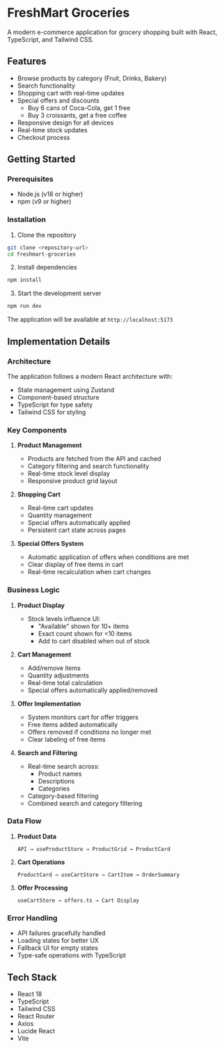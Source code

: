 # FreshMart Groceries

A modern e-commerce application for grocery shopping built with React, TypeScript, and Tailwind CSS.

## Features

- Browse products by category (Fruit, Drinks, Bakery)
- Search functionality
- Shopping cart with real-time updates
- Special offers and discounts
  - Buy 6 cans of Coca-Cola, get 1 free
  - Buy 3 croissants, get a free coffee
- Responsive design for all devices
- Real-time stock updates
- Checkout process

## Getting Started

### Prerequisites

- Node.js (v18 or higher)
- npm (v9 or higher)

### Installation

1. Clone the repository
```bash
git clone <repository-url>
cd freshmart-groceries
```

2. Install dependencies
```bash
npm install
```

3. Start the development server
```bash
npm run dev
```

The application will be available at `http://localhost:5173`

## Implementation Details

### Architecture

The application follows a modern React architecture with:
- State management using Zustand
- Component-based structure
- TypeScript for type safety
- Tailwind CSS for styling

### Key Components

1. **Product Management**
   - Products are fetched from the API and cached
   - Category filtering and search functionality
   - Real-time stock level display
   - Responsive product grid layout

2. **Shopping Cart**
   - Real-time cart updates
   - Quantity management
   - Special offers automatically applied
   - Persistent cart state across pages

3. **Special Offers System**
   - Automatic application of offers when conditions are met
   - Clear display of free items in cart
   - Real-time recalculation when cart changes

### Business Logic

1. **Product Display**
   - Stock levels influence UI:
     - "Available" shown for 10+ items
     - Exact count shown for <10 items
     - Add to cart disabled when out of stock

2. **Cart Management**
   - Add/remove items
   - Quantity adjustments
   - Real-time total calculation
   - Special offers automatically applied/removed

3. **Offer Implementation**
   - System monitors cart for offer triggers
   - Free items added automatically
   - Offers removed if conditions no longer met
   - Clear labeling of free items

4. **Search and Filtering**
   - Real-time search across:
     - Product names
     - Descriptions
     - Categories
   - Category-based filtering
   - Combined search and category filtering

### Data Flow

1. **Product Data**
   ```
   API → useProductStore → ProductGrid → ProductCard
   ```

2. **Cart Operations**
   ```
   ProductCard → useCartStore → CartItem → OrderSummary
   ```

3. **Offer Processing**
   ```
   useCartStore → offers.ts → Cart Display
   ```

### Error Handling

- API failures gracefully handled
- Loading states for better UX
- Fallback UI for empty states
- Type-safe operations with TypeScript

## Tech Stack

- React 18
- TypeScript
- Tailwind CSS
- React Router
- Axios
- Lucide React 
- Vite 